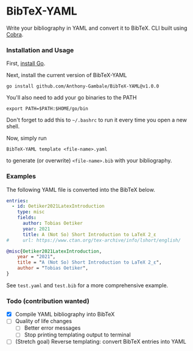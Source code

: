 # BibTeX-YAML

Write your bibliography in YAML and convert it to BibTeX. CLI built using [Cobra](https://github.com/spf13/cobra).

### Installation and Usage

First, [install Go](https://go.dev/doc/install).

Next, install the current version of BibTeX-YAML

`go install github.com/Anthony-Gambale/BibTeX-YAML@v1.0.0`

You'll also need to add your go binaries to the PATH

`export PATH=$PATH:$HOME/go/bin`

Don't forget to add this to `~/.bashrc` to run it every time you open a new shell.

Now, simply run

`BibTeX-YAML template <file-name>.yaml`

to generate (or overwrite) `<file-name>.bib` with your bibliography.

### Examples

The following YAML file is converted into the BibTeX below.

```yaml
entries:
  - id: Oetiker2021LatexIntroduction
    type: misc
    fields:
      author: Tobias Oetiker
      year: 2021
      title: A (Not So) Short Introduction to LaTeX 2_ε
#     url: https://www.ctan.org/tex-archive/info/lshort/english/
```

```BibTeX
@misc{Oetiker2021LatexIntroduction,
    year = "2021",
    title = "A (Not So) Short Introduction to LaTeX 2_ε",
    author = "Tobias Oetiker",
}
```

See `test.yaml` and `test.bib` for a more comprehensive example.

### Todo (contribution wanted)

- [x] Compile YAML bibliography into BibTeX
- [ ] Quality of life changes
  - [ ] Better error messages
  - [ ] Stop printing templating output to terminal
- [ ] (Stretch goal) Reverse templating: convert BibTeX entries into YAML
